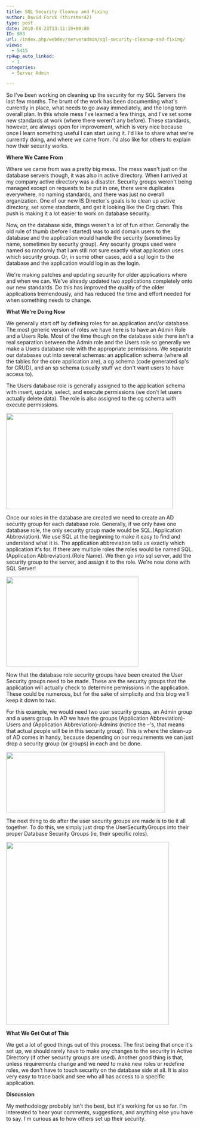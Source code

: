 ```yaml
---
title: SQL Security Cleanup and Fixing
author: David Forck (thirster42)
type: post
date: 2010-08-23T13:11:19+00:00
ID: 883
url: /index.php/webdev/serveradmin/sql-security-cleanup-and-fixing/
views:
  - 5415
rp4wp_auto_linked:
  - 1
categories:
  - Server Admin

---
```

So I've been working on cleaning up the security for my SQL Servers the last few months. The brunt of the work has been documenting what's currently in place, what needs to go away immediately, and the long term overall plan. In this whole mess I've learned a few things, and I've set some new standards at work (where there weren't any before). These standards, however, are always open for improvement, which is very nice because once I learn something useful I can start using it. I'd like to share what we're currently doing, and where we came from. I'd also like for others to explain how their security works.

**Where We Came From**

Where we came from was a pretty big mess. The mess wasn't just on the database servers though, it was also in active directory. When I arrived at my company active directory was a disaster. Security groups weren't being managed except on requests to be put in one, there were duplicates everywhere, no naming standards, and there was just no overall organization. One of our new IS Director's goals is to clean up active directory, set some standards, and get it looking like the Org chart. This push is making it a lot easier to work on database security.

Now, on the database side, things weren't a lot of fun either. Generally the old rule of thumb (before I started) was to add domain users to the database and the application would handle the security (sometimes by name, sometimes by security group). Any security groups used were named so randomly that I am still not sure exactly what application uses which security group. Or, in some other cases, add a sql login to the database and the application would log in as the login.

We're making patches and updating security for older applications where and when we can. We've already updated two applications completely onto our new standards. Do this has improved the quality of the older applications tremendously, and has reduced the time and effort needed for when something needs to change.

**What We're Doing Now**

We generally start off by defining roles for an application and/or database. The most generic version of roles we have here is to have an Admin Role and a Users Role. Most of the time though on the database side there isn't a real separation between the Admin role and the Users role so generally we make a Users database role with the appropriate permissions. We separate our databases out into several schemas: an application schema (where all the tables for the core application are), a cg schema (code generated sp's for CRUD), and an sp schema (usually stuff we don't want users to have access to).

The Users database role is generally assigned to the application schema with insert, update, select, and execute permissions (we don't let users actually delete data). The role is also assigned to the cg schema with execute permissions.

<div class="image_block">
  <img src="/wp-content/uploads/users/thirster42/UsersRole.jpg" alt="" title="" width="446" height="257" />
</div>

Once our roles in the database are created we need to create an AD security group for each database role. Generally, if we only have one database role, the only security group made would be SQL.(Application Abbreviation). We use SQL at the beginning to make it easy to find and understand what it is. The application abbreviation tells us exactly which application it's for. If there are multiple roles the roles would be named SQL.(Application Abbreviation).(Role Name). We then go into sql server, add the security group to the server, and assign it to the role. We're now done with SQL Server!

<div class="image_block">
  <img src="/wp-content/uploads/users/thirster42/DatabaseSecurityGroups.jpg" alt="" title="" width="354" height="240" />
</div>

Now that the database role security groups have been created the User Security groups need to be made. These are the security groups that the application will actually check to determine permissions in the application. These could be numerous, but for the sake of simplicity and this blog we'll keep it down to two.

For this example, we would need two user security groups, an Admin group and a users group. In AD we have the groups (Application Abbreviation)-Users and (Application Abbreviation)-Admins (notice the –'s, that means that actual people will be in this security group). This is where the clean-up of AD comes in handy, because depending on our requirements we can just drop a security group (or groups) in each and be done.

<div class="image_block">
  <img src="/wp-content/uploads/users/thirster42/UserSecurityGroups.jpg" alt="" title="" width="425" height="162" />
</div>

The next thing to do after the user security groups are made is to tie it all together. To do this, we simply just drop the UserSecurityGroups into their proper Database Security Groups (ie, their specific roles).

<div class="image_block">
  <img src="/wp-content/uploads/users/thirster42/OverallSecurity.jpg" alt="" title="" width="436" height="489" />
</div>

**What We Get Out of This**

We get a lot of good things out of this process. The first being that once it's set up, we should rarely have to make any changes to the security in Active Directory (if other security groups are used). Another good thing is that, unless requirements change and we need to make new roles or redefine roles, we don't have to touch security on the database side at all. It is also very easy to trace back and see who all has access to a specific application.

**Discussion**

My methodology probably isn't the best, but it's working for us so far. I'm interested to hear your comments, suggestions, and anything else you have to say. I'm curious as to how others set up their security.